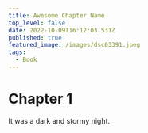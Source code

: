 ```yaml
---
title: Awesome Chapter Name
top_level: false
date: 2022-10-09T16:12:03.531Z
published: true
featured_image: /images/dsc03391.jpeg
tags:
  - Book
---
```

# Chapter 1

It was a dark and stormy night.